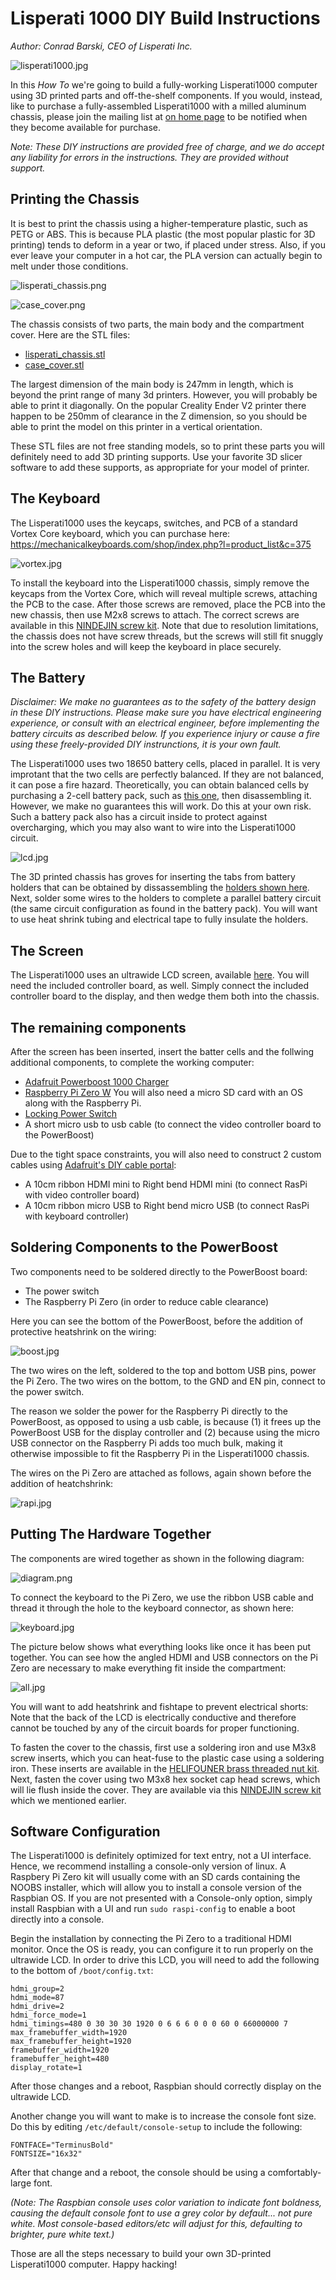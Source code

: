 # Lisperati 1000 DIY Build Instructions
_Author: Conrad Barski, CEO of Lisperati Inc._

![lisperati1000.jpg](lisperati1000.jpg)

In this _How To_ we're going to build a fully-working Lisperati1000 computer using 3D printed parts and off-the-shelf components. If you would, instead, like to purchase a fully-assembled Lisperati1000 with a milled aluminum chassis, please join the mailing list at [on home page](lisperaticomputers.com) to be notified when they become available for purchase.

_Note: These DIY instructions are provided free of charge, and we do accept any liability for errors in the instructions. They are provided without support._

## Printing the Chassis

It is best to print the chassis using a higher-temperature plastic, such as PETG or ABS. This is because PLA plastic (the most popular plastic for 3D printing) tends to deform in a year or two, if placed under stress. Also, if you ever leave your computer in a hot car, the PLA version can actually begin to melt under those conditions.

![lisperati_chassis.png](lisperati_chassis.png)

![case_cover.png](case_cover.png)

The chassis consists of two parts, the main body and the compartment cover. Here are the STL files:

- [lisperati_chassis.stl](lisperati_chassis.stl)
- [case_cover.stl](case_cover.stl)

The largest dimension of the main body is 247mm in length, which is beyond the print range of many 3d printers. However, you will probably be able to print it diagonally. On the popular Creality Ender V2 printer there happen to be 250mm of clearance in the Z dimension, so you should be able to print the model on this printer in a vertical orientation.

These STL files are not free standing models, so to print these parts you will definitely need to add 3D printing supports. Use your favorite 3D slicer software to add these supports, as appropriate for your model of printer.

## The Keyboard

The Lisperati1000 uses the keycaps, switches, and PCB of a standard Vortex Core keyboard, which you can purchase here: https://mechanicalkeyboards.com/shop/index.php?l=product_list&c=375

![vortex.jpg](vortex.jpg)

To install the keyboard into the Lisperati1000 chassis, simply remove the keycaps from the Vortex Core, which will reveal multiple screws, attaching the PCB to the case. After those screws are removed, place the PCB into the new chassis, then use M2x8 screws to attach. The correct screws are available in this [NINDEJIN screw kit](https://www.amazon.com/gp/product/B07F75DMHF). Note that due to resolution limitations, the chassis does not have screw threads, but the screws will still fit snuggly into the screw holes and will keep the keyboard in place securely.

## The Battery

_Disclaimer: We make no guarantees as to the safety of the battery design in these DIY instructions. Please make sure you have electrical engineering experience, or consult with an electrical engineer, before implementing the battery circuits as described below. If you experience injury or cause a fire using these freely-provided DIY instrunctions, it is your own fault._

The Lisperati1000 uses two 18650 battery cells, placed in parallel. It is very improtant that the two cells are perfectly balanced. If they are not balanced, it can pose a fire hazard. Theoretically, you can obtain balanced cells by purchasing a 2-cell battery pack, such as [this one](https://www.adafruit.com/product/354), then disassembling it. However, we make no guarantees this will work. Do this at your own risk. Such a battery pack also has a circuit inside to protect against overcharging, which you may also want to wire into the Lisperati1000 circuit.

![lcd.jpg](lcd.jpg)

The 3D printed chassis has groves for inserting the tabs from battery holders that can be obtained by dissassembling the [holders shown here](https://www.amazon.com/gp/product/B07CWKGZXW). Next, solder some wires to the holders to complete a parallel battery circuit (the same circuit configuration as found in the battery pack). You will want to use heat shrink tubing and electrical tape to fully insulate the holders.

## The Screen

The Lisperati1000 uses an ultrawide LCD screen, available [here](https://www.amazon.com/gp/product/B086HK9FKQ). You will need the included controller board, as well. Simply connect the included controller board to the display, and then wedge them both into the chassis.

## The remaining components

After the screen has been inserted, insert the batter cells and the follwing additional components, to complete the working computer:

- [Adafruit Powerboost 1000 Charger](https://www.adafruit.com/product/2465)
- [Raspberry Pi Zero W](https://www.raspberrypi.org/products/raspberry-pi-zero-w/) You will also need a micro SD card with an OS along with the Raspberry Pi.
- [Locking Power Switch](https://www.amazon.com/gp/product/B07MQ86LYD)
- A short micro usb to usb cable (to connect the video controller board to the PowerBoost)

Due to the tight space constraints, you will also need to construct 2 custom cables using [Adafruit's DIY cable portal](https://www.adafruit.com/category/997):

- A 10cm ribbon HDMI mini to Right bend HDMI mini (to connect RasPi with video controller board) 
- A 10cm ribbon micro USB to Right bend micro USB (to connect RasPi with keyboard controller)

## Soldering Components to the PowerBoost

Two components need to be soldered directly to the PowerBoost board:

- The power switch
- The Raspberry Pi Zero (in order to reduce cable clearance)

Here you can see the bottom of the PowerBoost, before the addition of protective heatshrink on the wiring:

![boost.jpg](boost.jpg)

The two wires on the left, soldered to the top and bottom USB pins, power the Pi Zero. The two wires on the bottom, to the GND and EN pin, connect to the power switch.

The reason we solder the power for the Raspberry Pi directly to the PowerBoost, as opposed to using a usb cable, is because (1) it frees up the PowerBoost USB for the display controller and (2) because using the micro USB connector on the Raspberry Pi adds too much bulk, making it otherwise impossible to fit the Raspberry Pi in the Lisperati1000 chassis.

The wires on the Pi Zero are attached as follows, again shown before the addition of heatchshrink:

![rapi.jpg](rapi.jpg)

## Putting The Hardware Together

The components are wired together as shown in the following diagram:

![diagram.png](diagram.png)

To connect the keyboard to the Pi Zero, we use the ribbon USB cable and thread it through the hole to the keyboard connector, as shown here:

![keyboard.jpg](keyboard.jpg)

The picture below shows what everything looks like once it has been put together. You can see how the angled HDMI and USB connectors on the Pi Zero are necessary to make everything fit inside the compartment:

![all.jpg](all.jpg)

You will want to add heatshrink and fishtape to prevent electrical shorts: Note that the back of the LCD is electrically conductive and therefore cannot be touched by any of the circuit boards for proper functioning.

To fasten the cover to the chassis, first use a soldering iron and use M3x8 screw inserts, which you can heat-fuse to the plastic case using a soldering iron. These inserts are available in the [HELIFOUNER brass threaded nut kit](https://www.amazon.com/gp/product/B07WH59N6T). Next, fasten the cover using two M3x8 hex socket cap head screws, which will lie flush inside the cover. They are available via this [NINDEJIN screw kit](https://www.amazon.com/gp/product/B07F75DMHF) which we mentioned earlier.

## Software Configuration

The Lisperati1000 is definitely optimized for text entry, not a UI interface. Hence, we recommend installing a console-only version of linux. A Raspbery Pi Zero kit will usually come with an SD cards containing the NOOBS installer, which will allow you to install a console version of the Raspbian OS. If you are not presented with a Console-only option, simply install Raspbian with a UI and run `sudo raspi-config` to enable a boot directly into a console.

Begin the installation by connecting the Pi Zero to a traditional HDMI monitor. Once the OS is ready, you can configure it to run properly on the ultrawide LCD. In order to drive this LCD, you will need to add the following to the bottom of `/boot/config.txt`:

```
hdmi_group=2
hdmi_mode=87
hdmi_drive=2
hdmi_force_mode=1
hdmi_timings=480 0 30 30 30 1920 0 6 6 6 0 0 0 60 0 66000000 7
max_framebuffer_width=1920
max_framebuffer_height=1920
framebuffer_width=1920
framebuffer_height=480
display_rotate=1
```

After those changes and a reboot, Raspbian should correctly display on the ultrawide LCD.

Another change you will want to make is to increase the console font size. Do this by editing `/etc/default/console-setup` to include the following:

```
FONTFACE="TerminusBold"
FONTSIZE="16x32"
```

After that change and a reboot, the console should be using a comfortably-large font.

_(Note: The Raspbian console uses color variation to indicate font boldness, causing the default console font to use a grey color by default... not pure white. Most console-based editors/etc will adjust for this, defaulting to brighter, pure white text.)_

Those are all the steps necessary to build your own 3D-printed Lisperati1000 computer. Happy hacking!
